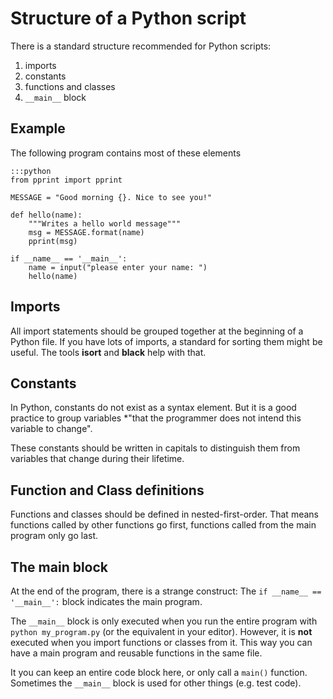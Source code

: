 
# Structure of a Python script

There is a standard structure recommended for Python scripts:

1. imports
2. constants
3. functions and classes
4. `__main__` block

## Example

The following program contains most of these elements

    :::python
    from pprint import pprint

    MESSAGE = "Good morning {}. Nice to see you!"

    def hello(name):
        """Writes a hello world message"""
        msg = MESSAGE.format(name)
        pprint(msg)

    if __name__ == '__main__':
        name = input("please enter your name: ")
        hello(name)

## Imports

All import statements should be grouped together at the beginning of a Python file.
If you have lots of imports, a standard for sorting them might be useful. The tools **isort** and **black** help with that.

## Constants

In Python, constants do not exist as a syntax element.
But it is a good practice to group variables *"that the programmer does not intend this variable to change".

These constants should be written in capitals to distinguish them from variables that change during their lifetime.

## Function and Class definitions

Functions and classes should be defined in nested-first-order. That means functions called by other functions go first, functions called from the main program only go last.

## The __main__ block

At the end of the program, there is a strange construct:
The `if __name__ == '__main__':` block indicates the main program.

The `__main__` block is only executed when you run the entire program with `python my_program.py` (or the equivalent in your editor). However, it is **not** executed when you import functions or classes from it. This way you can have a main program and reusable functions in the same file.

It you can keep an entire code block here, or only call a `main()` function. Sometimes the `__main__` block is used for other things (e.g. test code).
